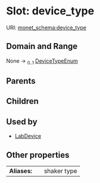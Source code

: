 
# Slot: device_type




URI: [monet_schema:device_type](http://example.com/monet_schema/device_type)


## Domain and Range

None &#8594;  <sub>0..1</sub> [DeviceTypeEnum](DeviceTypeEnum.md)

## Parents


## Children


## Used by

 * [LabDevice](LabDevice.md)

## Other properties

|  |  |  |
| --- | --- | --- |
| **Aliases:** | | shaker type |

